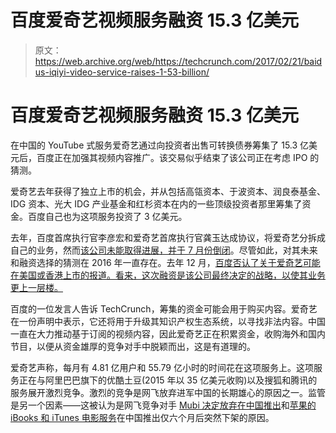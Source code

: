 # 百度爱奇艺视频服务融资 15.3 亿美元

> 原文：<https://web.archive.org/web/https://techcrunch.com/2017/02/21/baidus-iqiyi-video-service-raises-1-53-billion/>

# 百度爱奇艺视频服务融资 15.3 亿美元

在中国的 YouTube 式服务爱奇艺通过向投资者出售可转换债券筹集了 15.3 亿美元后，百度正在加强其视频内容推广。该交易似乎结束了该公司正在考虑 IPO 的猜测。

爱奇艺去年获得了独立上市的机会，并从包括高瓴资本、于波资本、润良泰基金、IDG 资本、光大 IDG 产业基金和红杉资本在内的一些顶级投资者那里筹集了资金。百度自己也为这项服务投资了 3 亿美元。

去年，百度首席执行官李彦宏和爱奇艺首席执行官龚玉达成协议，将爱奇艺分拆成自己的业务，然而[该公司未能取得进展，并于 7 月份倒闭](https://web.archive.org/web/20230326021518/http://ir.baidu.com/phoenix.zhtml?c=188488&p=irol-newsArticle&ID=2187779)。尽管如此，对其未来和融资选择的猜测在 2016 年一直存在。去年 12 月，[百度否认了关于爱奇艺可能在美国或香港上市的报道。看来，这次融资是该公司最终决定的战略，以使其业务更上一层楼。](https://web.archive.org/web/20230326021518/http://variety.com/2016/biz/asia/baidu-denies-reports-of-imminent-iqiyi-sale-1201947704/)

百度的一位发言人告诉 TechCrunch，筹集的资金可能会用于购买内容。爱奇艺在一份声明中表示，它还将用于升级其知识产权生态系统，以寻找非法内容。中国一直在大力推动基于订阅的视频内容，因此爱奇艺正在积累资金，收购海外和国内节目，以便从资金雄厚的竞争对手中脱颖而出，这是有道理的。

爱奇艺声称，每月有 4.81 亿用户和 55.79 亿小时的时间花在这项服务上。这项服务正在与阿里巴巴旗下的优酷土豆(2015 年以 35 亿美元收购)以及搜狐和腾讯的服务展开激烈竞争。激烈的竞争是网飞放弃进军中国的长期雄心的原因之一。监管是另一个因素——这被认为是网飞竞争对手 [Mubi 决定放弃在中国推出](https://web.archive.org/web/20230326021518/https://techcrunch.com/2016/06/20/netflix-alternative-mubi-cancels-plan-to-launch-localized-service-in-china/)和[苹果的 iBooks 和 iTunes 电影服务](https://web.archive.org/web/20230326021518/https://techcrunch.com/2016/04/21/china-ientertainment-closure/)在中国推出仅六个月后突然下架的原因。